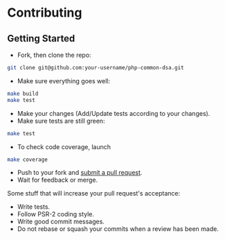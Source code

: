 # Contributing

## Getting Started
* Fork, then clone the repo:
```bash
git clone git@github.com:your-username/php-common-dsa.git
````

* Make sure everything goes well:
```bash
make build
make test
```

* Make your changes (Add/Update tests according to your changes).
* Make sure tests are still green:
```bash
make test
```

* To check code coverage, launch
```bash
make coverage
```

* Push to your fork and [submit a pull request](https://github.com/yoanm/php-common-dsa/compare/).
* Wait for feedback or merge.

Some stuff that will increase your pull request's acceptance:
* Write tests.
* Follow PSR-2 coding style.
* Write good commit messages.
* Do not rebase or squash your commits when a review has been made.
